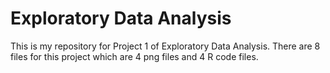 # Exploratory Data Analysis

This is my repository for Project 1 of Exploratory Data Analysis.
There are 8 files for this project which are 4 png files and 4 R code files. 
